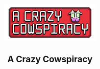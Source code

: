 <p align="center">
  <img width="300px" alt="" src="./Assets/Sprites/title-export.png">
</p>

<h1 align="center">A Crazy Cowspiracy</h1>
